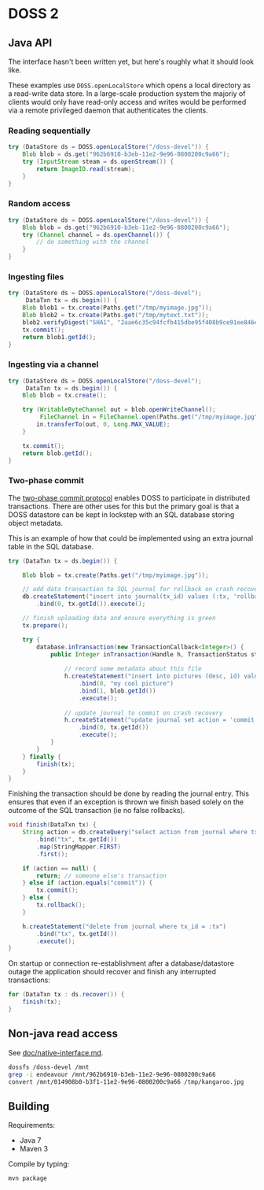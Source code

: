 DOSS 2
======

Java API
--------

The interface hasn't been written yet, but here's roughly what it
should look like.

These examples use `DOSS.openLocalStore` which opens a local directory
as a read-write data store.  In a large-scale production system the
majoriy of clients would only have read-only access and writes would
be performed via a remote privileged daemon that authenticates the
clients.

### Reading sequentially

```java
try (DataStore ds = DOSS.openLocalStore("/doss-devel")) {
    Blob blob = ds.get("962b6910-b3eb-11e2-9e96-0800200c9a66");
    try (InputStream steam = ds.openStream()) {
        return ImageIO.read(stream);
    }
}
```

### Random access

```java
try (DataStore ds = DOSS.openLocalStore("/doss-devel")) {
    Blob blob = ds.get("962b6910-b3eb-11e2-9e96-0800200c9a66");
    try (Channel channel = ds.openChannel()) {
        // do something with the channel
    }
}
```

### Ingesting files

```java
try (DataStore ds = DOSS.openLocalStore("/doss-devel");
     DataTxn tx = ds.begin()) {    
    Blob blob1 = tx.create(Paths.get("/tmp/myimage.jpg"));
    Blob blob2 = tx.create(Paths.get("/tmp/mytext.txt"));
    blob2.verifyDigest("SHA1", "2aae6c35c94fcfb415dbe95f408b9ce91ee846ed");
    tx.commit();
    return blob1.getId();
}
```

### Ingesting via a channel

```java
try (DataStore ds = DOSS.openLocalStore("/doss-devel"); 
     DataTxn tx = ds.begin()) {
    Blob blob = tx.create();

    try (WritableByteChannel out = blob.openWriteChannel();
         FileChannel in = FileChannel.open(Paths.get("/tmp/myimage.jpg"))) {
        in.transferTo(out, 0, Long.MAX_VALUE);
    }

    tx.commit();
    return blob.getId();
}
```

### Two-phase commit

The [two-phase commit protocol](https://en.wikipedia.org/wiki/Two-phase_commit_protocol)
enables DOSS to participate in distributed transactions.  There are
other uses for this but the primary goal is that a DOSS datastore can
be kept in lockstep with an SQL database storing object metadata.

This is an example of how that could be implemented using an extra
journal table in the SQL database.

```java
try (DataTxn tx = ds.begin()) {    

    Blob blob = tx.create(Paths.get("/tmp/myimage.jpg"));

    // add data transaction to SQL journal for rollback on crash recovery
    db.createStatement("insert into journal(tx_id) values (:tx, 'rollback')")
        .bind(0, tx.getId()).execute();

    // finish uploading data and ensure everything is green
    tx.prepare();

    try {
        database.inTransaction(new TransactionCallback<Integer>() {
            public Integer inTransaction(Handle h, TransactionStatus status) {
     
                // record some metadata about this file
                h.createStatement("insert into pictures (desc, id) values (:desc, :id)"
                    .bind(0, "my cool picture")
                    .bind(1, blob.getId())
                    .execute();
     
                // update journal to commit on crash recovery
                h.createStatement("update journal set action = 'commit' where tx_id = :tx")
                    .bind(0, tx.getId())
                    .execute();
            }
        }
    } finally {
        finish(tx);
    }
}
```

Finishing the transaction should be done by reading the journal entry.
This ensures that even if an exception is thrown we finish based
solely on the outcome of the SQL transaction (ie no false rollbacks).

```java
void finish(DataTxn tx) {
    String action = db.createQuery("select action from journal where tx_id = :tx")
        .bind("tx", tx.getId())
        .map(StringMapper.FIRST)
        .first();

    if (action == null) {
        return; // someone else's transaction
    } else if (action.equals("commit")) {
        tx.commit();
    } else {
        tx.rollback();
    }

    h.createStatement("delete from journal where tx_id = :tx")
        .bind("tx", tx.getId())
        .execute();
}
```

On startup or connection re-establishment after a database/datastore
outage the application should recover and finish any interrupted
transactions:

```java
for (DataTxn tx : ds.recover()) {
    finish(tx);
}
```

Non-java read access
--------------------

See [doc/native-interface.md](doc/native-interface.md).

```sh
dossfs /doss-devel /mnt
grep -i endeavour /mnt/962b6910-b3eb-11e2-9e96-0800200c9a66
convert /mnt/014908b0-b3f1-11e2-9e96-0800200c9a66 /tmp/kangaroo.jpg
```

Building
--------

Requirements:

* Java 7
* Maven 3

Compile by typing:

    mvn package

